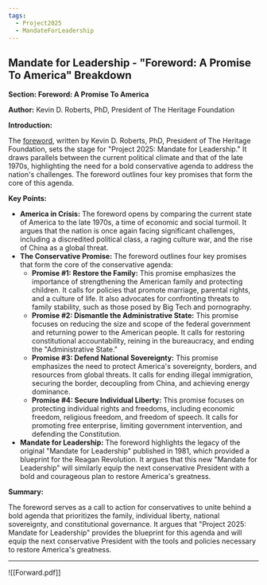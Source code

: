 ```yaml
---
tags:
  - Project2025
  - MandateForLeadership
---
```

## Mandate for Leadership - "Foreword: A Promise To America" Breakdown

**Section: Foreword: A Promise To America**

**Author:** Kevin D. Roberts, PhD, President of The Heritage Foundation

**Introduction:**

The [foreword](../../Documents/Project_2025_Chapters/Forward.pdf), written by Kevin D. Roberts, PhD, President of The Heritage Foundation, sets the stage for "Project 2025: Mandate for Leadership." It draws parallels between the current political climate and that of the late 1970s, highlighting the need for a bold conservative agenda to address the nation's challenges. The foreword outlines four key promises that form the core of this agenda.

**Key Points:**

- **America in Crisis:** The foreword opens by comparing the current state of America to the late 1970s, a time of economic and social turmoil. It argues that the nation is once again facing significant challenges, including a discredited political class, a raging culture war, and the rise of China as a global threat.
- **The Conservative Promise:** The foreword outlines four key promises that form the core of the conservative agenda:
    - **Promise #1: Restore the Family:**  This promise emphasizes the importance of strengthening the American family and protecting children. It calls for policies that promote marriage, parental rights, and a culture of life. It also advocates for confronting threats to family stability, such as those posed by Big Tech and pornography.
    - **Promise #2: Dismantle the Administrative State:** This promise focuses on reducing the size and scope of the federal government and returning power to the American people. It calls for restoring constitutional accountability, reining in the bureaucracy, and ending the "Administrative State."
    - **Promise #3: Defend National Sovereignty:** This promise emphasizes the need to protect America's sovereignty, borders, and resources from global threats. It calls for ending illegal immigration, securing the border, decoupling from China, and achieving energy dominance.
    - **Promise #4: Secure Individual Liberty:** This promise focuses on protecting individual rights and freedoms, including economic freedom, religious freedom, and freedom of speech. It calls for promoting free enterprise, limiting government intervention, and defending the Constitution.
- **Mandate for Leadership:** The foreword highlights the legacy of the original "Mandate for Leadership" published in 1981, which provided a blueprint for the Reagan Revolution. It argues that this new "Mandate for Leadership" will similarly equip the next conservative President with a bold and courageous plan to restore America's greatness.

**Summary:**

The foreword serves as a call to action for conservatives to unite behind a bold agenda that prioritizes the family, individual liberty, national sovereignty, and constitutional governance. It argues that "Project 2025: Mandate for Leadership" provides the blueprint for this agenda and will equip the next conservative President with the tools and policies necessary to restore America's greatness. 

----

![[Forward.pdf]]
